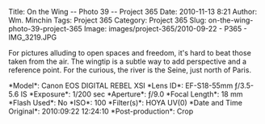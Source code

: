 Title: On the Wing -- Photo 39 -- Project 365
Date: 2010-11-13 8:21
Author: Wm. Minchin
Tags: Project 365
Category: Project 365
Slug: on-the-wing-photo-39-project-365
Image: images/project-365/2010-09-22 - P365 - IMG_3219.JPG

For pictures alluding to open spaces and freedom, it's hard to beat
those taken from the air. The wingtip is a subtle way to add perspective
and a reference point. For the curious, the river is the Seine, just
north of Paris.

<div markdown=1 class="photo-infobox">
*Model*: Canon EOS DIGITAL REBEL XSI  
*Lens ID*: EF-S18-55mm ƒ/3.5-5.6 IS  
*Exposure*: 1/200 sec  
*Aperture*: ƒ/9.0  
*Focal Length*: 18 mm  
*Flash Used*: No  
*ISO*: 100  
*Filter(s)*: HOYA UV(0)  
*Date and Time Original*: 2010:09:22 12:24:10  
*Post-production*: Crop
</div>
